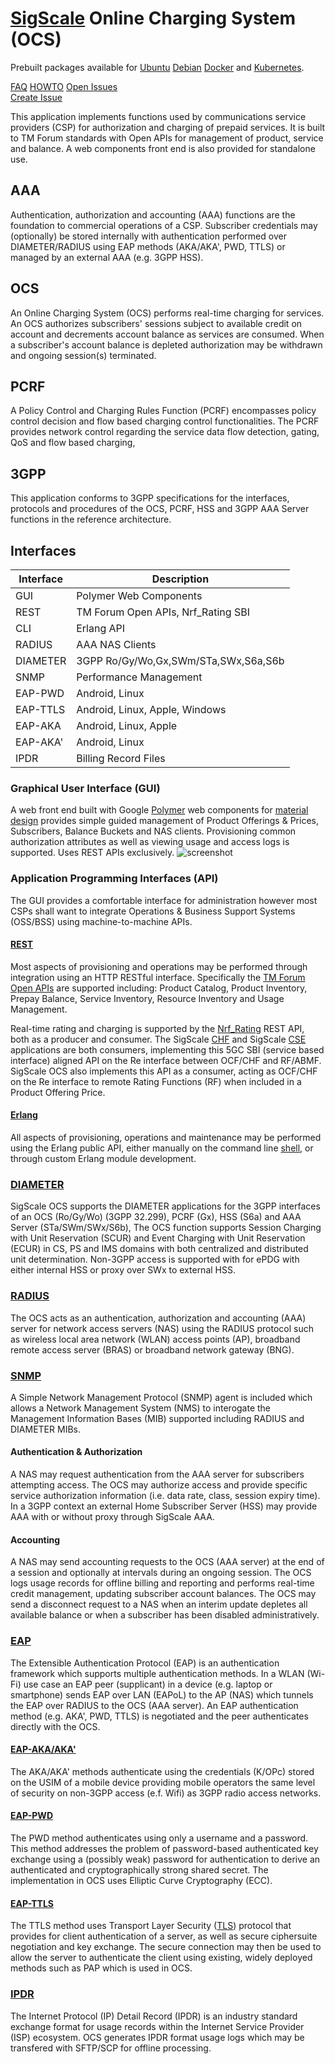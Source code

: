 # [SigScale](http://www.sigscale.org) Online Charging System (OCS)

Prebuilt packages available for
[Ubuntu](https://github.com/sigscale/ocs/blob/master/README.ubuntu.md)
[Debian](https://github.com/sigscale/ocs/blob/master/README.debian.md)
[Docker](https://github.com/sigscale/ocs/blob/master/README.docker.md)
and
[Kubernetes](https://github.com/sigscale/ocs/blob/master/README.kubernetes.md).

[FAQ](https://sigscale.atlassian.net/wiki/spaces/SO/pages/3833857/FAQ+on+OCS "FAQ")
[HOWTO](https://sigscale.atlassian.net/wiki/spaces/SO/pages/3833890/How-To+with+OCS "HOWTO")
[Open Issues](https://sigscale.atlassian.net/projects/OCS/issues/?filter=allopenissues "Open Issues")  
[Create Issue](https://sigscale.atlassian.net/secure/CreateIssue!default.jspa?pid=10100&issuetype=10000 "Create Issue")

This application implements functions used by communications
service providers (CSP) for authorization and charging of
prepaid services. It is built to TM Forum standards with
Open APIs for management of product, service and balance. A
web components front end is also provided for standalone use.

## AAA
Authentication, authorization and accounting (AAA) functions
are the foundation to commercial operations of a CSP. Subscriber
credentials may (optionally) be stored internally with
authentication performed over DIAMETER/RADIUS using EAP methods
(AKA/AKA', PWD, TTLS) or managed by an external AAA (e.g. 3GPP HSS).

## OCS
An Online Charging System (OCS) performs real-time charging for
services. An OCS authorizes subscribers' sessions subject to
available credit on account and decrements account balance as
services are consumed.  When a subscriber's account balance is
depleted authorization may be withdrawn and ongoing session(s)
terminated.

## PCRF
A Policy Control and Charging Rules Function (PCRF) encompasses
policy control decision and flow based charging control functionalities. 
The PCRF provides network control regarding the service data flow
detection, gating, QoS and flow based charging,

## 3GPP
This application conforms to 3GPP specifications for the interfaces,
protocols and procedures of the OCS, PCRF, HSS and 3GPP AAA Server
functions in the reference architecture.

## Interfaces
|Interface | Description                          |
|----------|--------------------------------------|
|GUI       | Polymer Web Components               |
|REST      | TM Forum Open APIs, Nrf_Rating SBI   |
|CLI       | Erlang API                           |
|RADIUS    | AAA NAS Clients                      |
|DIAMETER  | 3GPP Ro/Gy/Wo,Gx,SWm/STa,SWx,S6a,S6b |
|SNMP      | Performance Management               |
|EAP-PWD   | Android, Linux                       |
|EAP-TTLS  | Android, Linux, Apple, Windows       |
|EAP-AKA   | Android, Linux, Apple                |
|EAP-AKA'  | Android, Linux                       |
|IPDR      | Billing Record Files                 |

### Graphical User Interface (GUI)
A web front end built with Google [Polymer](https://www.polymer-project.org)
web components for
[material design](https://material.io/guidelines/material-design/introduction.html) 
provides simple guided management of Product Offerings & Prices, Subscribers,
Balance Buckets and NAS clients. Provisioning common authorization attributes
as well as viewing usage and access logs is supported. Uses REST APIs exclusively.
![screenshot](https://raw.githubusercontent.com/sigscale/ocs/master/doc/ocs-gui.png)

### Application Programming Interfaces (API)
The GUI provides a comfortable interface for administration however
most CSPs shall want to integrate Operations & Business Support Systems
(OSS/BSS) using machine-to-machine APIs.

#### [REST](https://en.wikipedia.org/wiki/Representational_state_transfer)
Most aspects of provisioning and operations may be performed through
integration using an HTTP RESTful interface. Specifically the
[TM Forum](https://www.tmforum.org)
[Open APIs](https://www.tmforum.org/open-apis/) are supported including:
Product Catalog, Product Inventory, Prepay Balance, Service Inventory,
Resource Inventory and Usage Management.

Real-time rating and charging is supported by the
[Nrf_Rating](https://app.swaggerhub.com/apis-docs/SigScale/nrf-rating/1.1.2)
REST API, both as a producer and consumer.  The SigScale
[CHF](https://github.com/sigscale/chf) and SigScale
[CSE](https://github.com/sigscale/cse) applications are both consumers,
implementing this 5GC SBI (service based interface) aligned API on the
Re interface between OCF/CHF and RF/ABMF. SigScale OCS also implements
this API as a consumer, acting as OCF/CHF on the Re interface to remote
Rating Functions (RF) when included in a Product Offering Price.

#### [Erlang](http://www.erlang.org)
All aspects of provisioning, operations and maintenance may be performed
using the Erlang public API, either manually on the command line
[shell](http://erlang.org/doc/man/shell.html), or through custom Erlang
module development.

### [DIAMETER](http://tools.ietf.org/html/rfc6733)
SigScale OCS supports the DIAMETER applications for the 3GPP interfaces
of an OCS (Ro/Gy/Wo) (3GPP 32.299), PCRF (Gx), HSS (S6a) and AAA Server
(STa/SWm/SWx/S6b), The OCS function supports Session Charging with
Unit Reservation (SCUR) and Event Charging with Unit Reservation (ECUR)
in CS, PS and IMS domains with both centralized and distributed unit 
determination. Non-3GPP access is supported with for ePDG with either
internal HSS or proxy over SWx to external HSS.

### [RADIUS](http://tools.ietf.org/html/rfc2865)
The OCS acts as an authentication, authorization and accounting (AAA) server
for network access servers (NAS) using the RADIUS protocol such as wireless
local area network (WLAN) access points (AP), broadband remote access server
(BRAS) or broadband network gateway (BNG).

### [SNMP](http://tools.ietf.org/html/rfc3410)
A Simple Network Management Protocol (SNMP) agent is included which allows
a Network Management System (NMS) to interogate the Management Information
Bases (MIB) supported including RADIUS and DIAMETER MIBs.

#### Authentication & Authorization
A NAS may request authentication from the AAA server for subscribers
attempting access. The OCS may authorize access and provide specific
service authorization information (i.e. data rate, class, session expiry
time). In a 3GPP context an external Home Subscriber Server (HSS) may
provide AAA with or without proxy through SigScale AAA.

#### Accounting
A NAS may send accounting requests to the OCS (AAA server) at the end of
a session and optionally at intervals during an ongoing session. The OCS
logs usage records for offline billing and reporting and performs real-time
credit management, updating subscriber account balances.  The OCS may send
a disconnect request to a NAS when an interim update depletes all available
balance or when a subscriber has been disabled administratively.

### [EAP](https://tools.ietf.org/html/rfc3748)
The Extensible Authentication Protocol (EAP) is an authentication framework
which supports multiple authentication methods. In a WLAN (Wi-Fi) use case
an EAP peer (supplicant) in a device (e.g. laptop or smartphone) sends
EAP over LAN (EAPoL) to the AP (NAS) which tunnels the EAP over RADIUS to
the OCS (AAA server). An EAP authentication method (e.g. AKA', PWD, TTLS)
is negotiated and the peer authenticates directly with the OCS.

#### [EAP-AKA/AKA'](https://tools.ietf.org/html/rfc5448)
The AKA/AKA' methods authenticate using the credentials (K/OPc) stored
on the USIM of a mobile device providing mobile operators the same level
of security on non-3GPP access (e.f. Wifi) as 3GPP radio access networks.

#### [EAP-PWD](https://tools.ietf.org/html/rfc5931)
The PWD method authenticates using only a username and a password. This
method addresses the problem of password-based authenticated key exchange
using a (possibly weak) password for authentication to derive an
authenticated and cryptographically strong shared secret. The implementation
in OCS uses Elliptic Curve Cryptography (ECC).

#### [EAP-TTLS](https://tools.ietf.org/html/rfc5281)
The TTLS method uses Transport Layer Security
([TLS](https://tools.ietf.org/html/rfc4346)) protocol that provides for
client authentication of a server, as well as secure ciphersuite
negotiation and key exchange. The secure connection may then be used to
allow the server to authenticate the client using existing, widely deployed
methods such as PAP which is used in OCS.

### [IPDR](https://www.tmforum.org/ipdr)
The Internet Protocol (IP) Detail Record (IPDR) is an industry standard
exchange format for usage records within the Internet Service Provider (ISP)
ecosystem. OCS generates IPDR format usage logs which may be transfered with
SFTP/SCP for offline processing.

